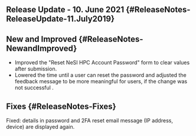 ## Release Update - 10. June 2021 {#ReleaseNotes-ReleaseUpdate-11.July2019}

## New and Improved {#ReleaseNotes-NewandImproved}

-   Improved the \"Reset NeSI HPC Account Password\" form to clear
    values after submission.
-   Lowered the time until a user can reset the password and adjusted
    the feedback message to be more meaningful for users, if the change
    was not successful .

## Fixes {#ReleaseNotes-Fixes}

Fixed: details in password and 2FA reset email message (IP address,
device) are displayed again.

 
